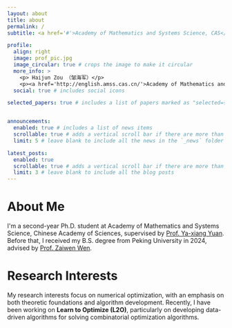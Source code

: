 ```yaml
---
layout: about
title: about
permalink: /
subtitle: <a href='#'>Academy of Mathematics and Systems Science, CAS</a>

profile:
  align: right
  image: prof_pic.jpg
  image_circular: true # crops the image to make it circular
  more_info: >
    <p> Haijun Zou （邹海军）</p>
    <p><a href='http://english.amss.cas.cn/'>Academy of Mathematics and Systems Science</a></p>
  social: true # includes social icons

selected_papers: true # includes a list of papers marked as "selected={true}"


announcements:
  enabled: true # includes a list of news items
  scrollable: true # adds a vertical scroll bar if there are more than 3 news items
  limit: 5 # leave blank to include all the news in the `_news` folder

latest_posts:
  enabled: true
  scrollable: true # adds a vertical scroll bar if there are more than 3 new posts items
  limit: 3 # leave blank to include all the blog posts
---
```


About Me
=====
I'm a second-year Ph.D. student at Academy of Mathematics and Systems Science, Chinese Academy of Sciences, supervised by [Prof. Ya-xiang Yuan](https://lsec.cc.ac.cn/~yyx/). Before that, I received my B.S. degree from Peking University in 2024, advised by [Prof. Zaiwen Wen](http://faculty.bicmr.pku.edu.cn/~wenzw/). 

Research Interests
======
My research interests focus on numerical optimization, with an emphasis on both theoretic foundations and algorithm development. Recently, I have been working on **Learn to Optimize (L2O)**, particularly on developing data-driven algorithms for solving combinatorial optimization algorithms.
